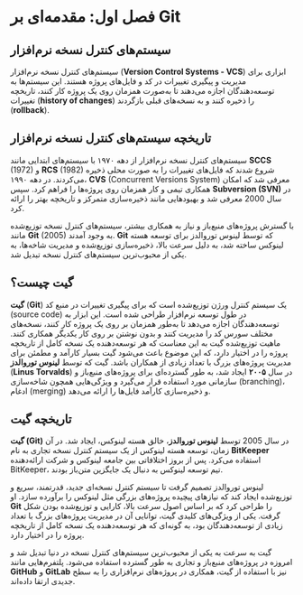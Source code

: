# فصل اول: مقدمه‌ای بر Git

## سیستم‌های کنترل نسخه نرم‌افزار

سیستم‌های کنترل نسخه نرم‌افزار (**Version Control Systems - VCS**) ابزاری برای مدیریت و پیگیری تغییرات در کد و فایل‌های پروژه هستند. این سیستم‌ها به توسعه‌دهندگان اجازه می‌دهند تا به‌صورت همزمان روی یک پروژه کار کنند، تاریخچه تغییرات (**history of changes**) را ذخیره کنند و به نسخه‌های قبلی بازگردند (**rollback**).

## تاریخچه سیستم‌های کنترل نسخه نرم‌افزار

سیستم‌های کنترل نسخه نرم‌افزار از دهه ۱۹۷۰ با سیستم‌های ابتدایی مانند **SCCS** (1972) و **RCS** (1982) شروع شدند که فایل‌های تغییرات را به صورت محلی ذخیره می‌کردند. در دهه ۱۹۹۰، **CVS** (Concurrent Versions System) معرفی شد که امکان همکاری تیمی و کار همزمان روی پروژه‌ها را فراهم کرد. سپس **Subversion (SVN)** در سال 2000 معرفی شد و بهبودهایی مانند ذخیره‌سازی متمرکز و تاریخچه بهتر را ارائه کرد.

با گسترش پروژه‌های منبع‌باز و نیاز به همکاری بیشتر، سیستم‌های کنترل نسخه توزیع‌شده مانند **Git** (2005) به وجود آمدند. **Git** که توسط لینوس توروالدز برای توسعه هسته لینوکس ساخته شد، به دلیل سرعت بالا، ذخیره‌سازی توزیع‌شده و مدیریت شاخه‌ها، به یکی از محبوب‌ترین سیستم‌های کنترل نسخه تبدیل شد.

## گیت چیست؟

**گیت** (**Git**) یک سیستم کنترل ورژن توزیع‌شده است که برای پیگیری تغییرات در منبع کد (source code) در طول توسعه نرم‌افزار طراحی شده است. این ابزار به توسعه‌دهندگان اجازه می‌دهد تا به‌طور همزمان بر روی یک پروژه کار کنند، نسخه‌های مختلف سورس کد را مدیریت کنند و بدون نوشتن بر روی کار یکدیگر همکاری کنند. ماهیت توزیع‌شده گیت به این معناست که هر توسعه‌دهنده یک نسخه کامل از تاریخچه پروژه را در اختیار دارد، که این موضوع باعث می‌شود گیت بسیار کارآمد و مطمئن برای مدیریت پروژه‌های بزرگ با تعداد زیادی از همکاران باشد. گیت که توسط **لینوس توروالدز** (**Linus Torvalds**) در سال **۲۰۰۵** ایجاد شد، به طور گسترده‌ای برای پروژه‌های منبع‌باز و سازمانی مورد استفاده قرار می‌گیرد و ویژگی‌هایی همچون شاخه‌سازی (branching)، ادغام (merging) و ذخیره‌سازی کارآمد فایل‌ها را ارائه می‌دهد.

## تاریخچه گیت

**گیت (Git)** در سال 2005 توسط **لینوس توروالدز**، خالق هسته لینوکس، ایجاد شد. در آن زمان، توسعه هسته لینوکس از یک سیستم کنترل نسخه تجاری به نام **BitKeeper** استفاده می‌کرد. پس از بروز اختلافاتی بین جامعه لینوکس و شرکت ارائه‌دهنده BitKeeper، تیم توسعه لینوکس به دنبال یک جایگزین متن‌باز بودند.

لینوس توروالدز تصمیم گرفت تا سیستم کنترل نسخه‌ای جدید، قدرتمند، سریع و توزیع‌شده ایجاد کند که نیازهای پیچیده پروژه‌های بزرگی مثل لینوکس را برآورده سازد. او **Git** را طراحی کرد که بر اساس اصول سرعت بالا، کارایی و توزیع‌شده بودن شکل گرفت. یکی از ویژگی‌های کلیدی گیت، توانایی آن در مدیریت پروژه‌های بزرگ با تعداد زیادی از توسعه‌دهندگان بود، به گونه‌ای که هر توسعه‌دهنده یک نسخه کامل از تاریخچه پروژه را در اختیار دارد.

گیت به سرعت به یکی از محبوب‌ترین سیستم‌های کنترل نسخه در دنیا تبدیل شد و امروزه در پروژه‌های منبع‌باز و تجاری به طور گسترده استفاده می‌شود. پلتفرم‌هایی مانند **GitHub** و **GitLab** نیز با استفاده از گیت، همکاری در پروژه‌های نرم‌افزاری را به سطح جدیدی ارتقا داده‌اند.
